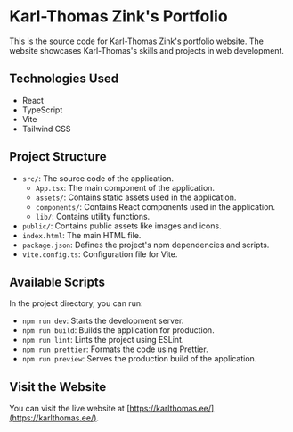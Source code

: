 # Karl-Thomas Zink's Portfolio

This is the source code for Karl-Thomas Zink's portfolio website. The website showcases Karl-Thomas's skills and projects in web development.

## Technologies Used

- React
- TypeScript
- Vite
- Tailwind CSS

## Project Structure

- `src/`: The source code of the application.
  - `App.tsx`: The main component of the application.
  - `assets/`: Contains static assets used in the application.
  - `components/`: Contains React components used in the application.
  - `lib/`: Contains utility functions.
- `public/`: Contains public assets like images and icons.
- `index.html`: The main HTML file.
- `package.json`: Defines the project's npm dependencies and scripts.
- `vite.config.ts`: Configuration file for Vite.

## Available Scripts

In the project directory, you can run:

- `npm run dev`: Starts the development server.
- `npm run build`: Builds the application for production.
- `npm run lint`: Lints the project using ESLint.
- `npm run prettier`: Formats the code using Prettier.
- `npm run preview`: Serves the production build of the application.

## Visit the Website

You can visit the live website at [https://karlthomas.ee/](https://karlthomas.ee/).